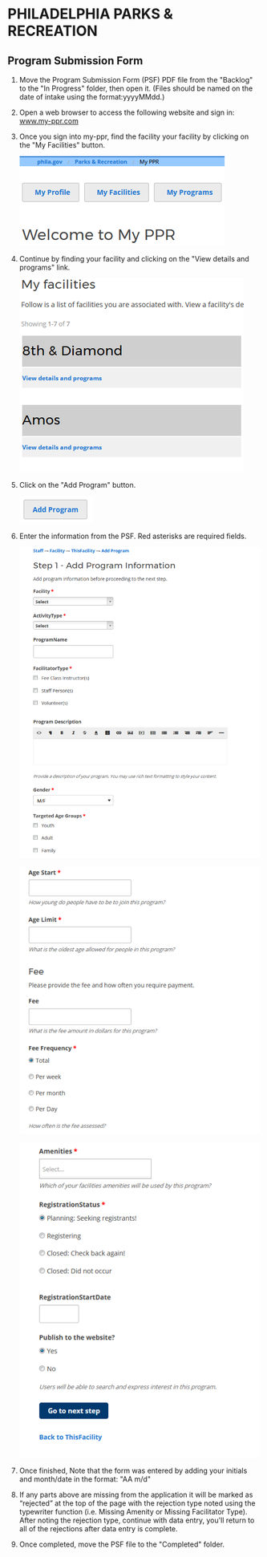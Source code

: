 # PHILADELPHIA PARKS & RECREATION

## Program Submission Form

1. Move the Program Submission Form (PSF) PDF file from the "Backlog" to the "In Progress" folder, then open it. (Files should be named on the date of intake using the format:yyyyMMdd.)

2. Open a web browser to access the following website and sign in: www.my-ppr.com

3. Once you sign into my-ppr, find the facility your facility by clicking on the "My Facilities" button.

   ![](https://raw.githubusercontent.com/PPRPMU/PMU-playbook/master/Images/Data_Entry_-_Program_Submission_Form/myppr_my_facilities_menu.png)

4. Continue by finding your facility and clicking on the "View details and programs" link.

   ![](https://raw.githubusercontent.com/PPRPMU/PMU-playbook/master/Images/Data_Entry_-_Program_Submission_Form/myppr_my_facilities_list.PNG)

5. Click on the "Add Program" button.

   ![](https://raw.githubusercontent.com/PPRPMU/PMU-playbook/master/Images/Data_Entry_-_Program_Submission_Form/myppr_add_program_button.png)

6. Enter the information from the PSF. Red asterisks are required fields.

   ![](https://raw.githubusercontent.com/PPRPMU/PMU-playbook/master/Images/Data_Entry_-_Program_Submission_Form/myppr_add_program_menu1.png)

   ![](https://raw.githubusercontent.com/PPRPMU/PMU-playbook/master/Images/Data_Entry_-_Program_Submission_Form/myppr_add_program_menu2.PNG)

   ![](https://raw.githubusercontent.com/PPRPMU/PMU-playbook/master/Images/Data_Entry_-_Program_Submission_Form/myppr_add_program_menu3.png)

7. Once finished, Note that the form was entered by adding your initials and month/date in the format: "AA m/d"

8. If any parts above are missing from the application it will be marked as “rejected” at the top of the page with the rejection type noted using the typewriter function (i.e. Missing Amenity or Missing Facilitator Type). After noting the rejection type, continue with data entry, you'll return to all of the rejections after data entry is complete.

9. Once completed, move the PSF file to the "Completed" folder.

   ​